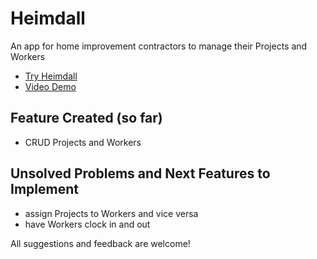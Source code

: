 # Heimdall
An app for home improvement contractors to manage their Projects and Workers

- [Try Heimdall](https://tryheimdall.herokuapp.com)
- [Video Demo](https://vimeo.com/188139217)

## Feature Created (so far)
- CRUD Projects and Workers

## Unsolved Problems and Next Features to Implement
- assign Projects to Workers and vice versa
- have Workers clock in and out

All suggestions and feedback are welcome!